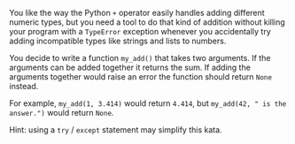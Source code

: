 You like the way the Python `+` operator easily handles adding different numeric types, but you need a tool to do that kind of addition without killing your program with a `TypeError` exception whenever you accidentally try adding incompatible types like strings and lists to numbers.

You decide to write a function `my_add()` that takes two arguments. If the arguments can be added together it returns the sum. If adding the arguments together would raise an error the function should return `None` instead.

For example, `my_add(1, 3.414)` would return `4.414`, but `my_add(42, " is the answer.")` would return `None`.

Hint: using a `try` / `except` statement may simplify this kata.